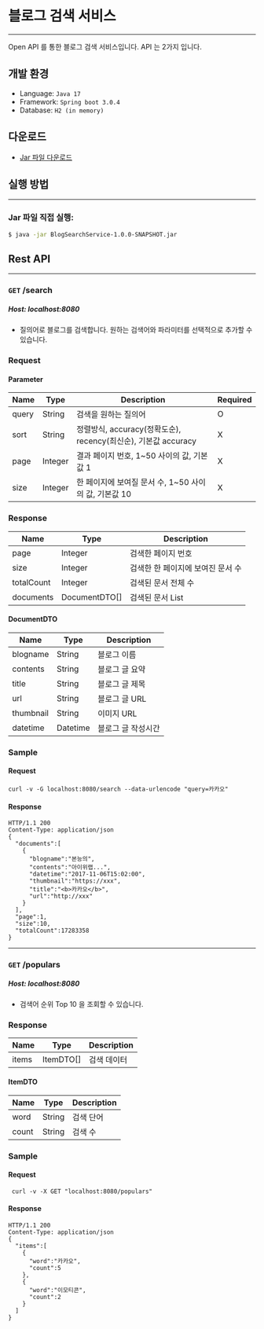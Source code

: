 # 블로그 검색 서비스

---

Open API 를 통한 블로그 검색 서비스입니다.
API 는 2가지 입니다.

## 개발 환경

- Language: `Java 17`
- Framework: `Spring boot 3.0.4`
- Database: `H2 (in memory)`

## 다운로드

- [Jar 파일 다운로드](https://github.com/koonsland/blog-search-service/blob/develop/jar/BlogSearchService-1.0.0-SNAPSHOT.jar)

## 실행 방법

---

### Jar 파일 직접 실행:

```sh
$ java -jar BlogSearchService-1.0.0-SNAPSHOT.jar
```

## Rest API

---

### `GET` /search  
##### Host: localhost:8080

- 질의어로 블로그를 검색합니다. 원하는 검색어와 파라미터를 선택적으로 추가할 수 있습니다.

### Request  
#### Parameter  
|Name|Type|Description|Required|
|---|---|---|---|
|query|String|검색을 원하는 질의어|O|
|sort|String|정렬방식, accuracy(정확도순), recency(최신순), 기본값 accuracy|X|
|page|Integer|결과 페이지 번호, 1~50 사이의 값, 기본값 1|X|
|size|Integer|한 페이지에 보여질 문서 수, 1~50 사이의 값, 기본값 10|X|

### Response  
|Name| Type          |Description|
|---|---------------|---|
|page| Integer       |검색한 페이지 번호|
|size| Integer       |검색한 한 페이지에 보여진 문서 수|
|totalCount| Integer       |검색된 문서 전체 수|
|documents| DocumentDTO[] |검색된 문서 List|

#### DocumentDTO
|Name|Type|Description|
|---|---|---|
|blogname|String|블로그 이름|
|contents|String|블로그 글 요약|
|title|String|블로그 글 제목|
|url|String|블로그 글 URL|
|thumbnail|String|이미지 URL|
|datetime|Datetime|블로그 글 작성시간|

### Sample

#### Request
```shell
curl -v -G localhost:8080/search --data-urlencode "query=카카오"
```

#### Response
```shell
HTTP/1.1 200
Content-Type: application/json
{
  "documents":[
    {
      "blogname":"본능의",
      "contents":"아이위랩...",
      "datetime":"2017-11-06T15:02:00",
      "thumbnail":"https://xxx",
      "title":"<b>카카오</b>",
      "url":"http://xxx"
    }
  ],
  "page":1,
  "size":10,
  "totalCount":17283358
}
```
---

### `GET` /populars  
##### Host: localhost:8080

- 검색어 순위 Top 10 을 조회할 수 있습니다.

### Response  
| Name  | Type      | Description |
|-------|-----------|-------------|
| items | ItemDTO[] | 검색 데이터      |

#### ItemDTO
| Name |Type|Description|
|------|---|---|
| word |String|검색 단어|
|count|String|검색 수|

### Sample

#### Request
```shell
 curl -v -X GET "localhost:8080/populars"    
```

#### Response
```shell
HTTP/1.1 200 
Content-Type: application/json
{
  "items":[
    {
      "word":"카카오",
      "count":5
    },
    {
      "word":"이모티콘",
      "count":2
    }
  ]
}
```